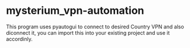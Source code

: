 # mysterium_vpn-automation
This program uses pyautogui to connect to desired Country VPN and also diconnect it, you can import this into your existing project and use it accordinly. 
